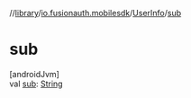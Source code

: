 //[library](../../../index.md)/[io.fusionauth.mobilesdk](../index.md)/[UserInfo](index.md)/[sub](sub.md)

# sub

[androidJvm]\
val [sub](sub.md): [String](https://kotlinlang.org/api/latest/jvm/stdlib/kotlin/-string/index.html)
